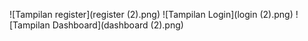 ![Tampilan register](register (2).png)
![Tampilan Login](login (2).png)
![Tampilan Dashboard](dashboard (2).png)
